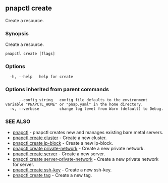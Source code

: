 ## pnapctl create

Create a resource.

### Synopsis

Create a resource.

```
pnapctl create [flags]
```

### Options

```
  -h, --help   help for create
```

### Options inherited from parent commands

```
      --config string   config file defaults to the environment variable "PNAPCTL_HOME" or "pnap.yaml" in the home directory.
  -v, --verbose         change log level from Warn (default) to Debug.
```

### SEE ALSO

* [pnapctl](pnapctl.md)	 - pnapctl creates new and manages existing bare metal servers.
* [pnapctl create cluster](pnapctl_create_cluster.md)	 - Create a new cluster.
* [pnapctl create ip-block](pnapctl_create_ip-block.md)	 - Create a new ip-block.
* [pnapctl create private-network](pnapctl_create_private-network.md)	 - Create a new private network.
* [pnapctl create server](pnapctl_create_server.md)	 - Create a new server.
* [pnapctl create server-private-network](pnapctl_create_server-private-network.md)	 - Create a new private network for server.
* [pnapctl create ssh-key](pnapctl_create_ssh-key.md)	 - Create a new ssh-key.
* [pnapctl create tag](pnapctl_create_tag.md)	 - Create a new tag.

